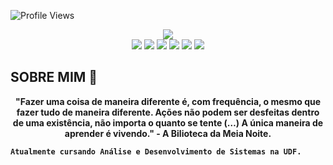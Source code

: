 
![Profile Views](https://komarev.com/ghpvc/?username=cherrytamagochi&color=blueviolet)
<div align="center">
    <a href="https://github.com/andreinaoliveira" target="_blank">
        <img src="https://i.pinimg.com/originals/0d/10/d2/0d10d2fe48a7956a4fdc9f7251132236.gif">
    </a>
</div>

<div align="center">
    <a>
        <img src="https://img.shields.io/badge/GitHub-100000?style=for-the-badge&logo=github&logoColor=white" target="_blank">
    </a>
    <a>
        <img src="https://img.shields.io/badge/-LinkedIn-%230077B5?style=for-the-badge&logo=linkedin&logoColor=white" target="_blank">
    </a>
    <a>
        <img src="https://img.shields.io/badge/Gmail-D14836?style=for-the-badge&logo=gmail&logoColor=white">
    </a>
    <a>
        <img src="https://img.shields.io/badge/-Instagram-%23E4405F?style=for-the-badge&logo=instagram&logoColor=white" target="_blank">
    </a>
    <a>
        <img src="https://img.shields.io/badge/Spotify-1ED760?&style=for-the-badge&logo=spotify&logoColor=white"target="_blank">
    </a>
    <a>
        <img src="https://img.shields.io/badge/Steam-000000?style=for-the-badge&logo=steam&logoColor=white" target="_blank">
    </a>
</div>


## SOBRE MIM 📜

<div align='center'>
    <b>"Fazer uma coisa de maneira diferente é, com frequência, o mesmo que fazer tudo de maneira diferente. Ações não podem ser desfeitas dentro de uma existência, não importa o quanto se tente (…) A única maneira de aprender é vivendo." - A Bilioteca da Meia Noite.<b>
</div>

    Atualmente cursando Análise e Desenvolvimento de Sistemas na UDF.
